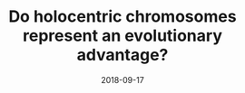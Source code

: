 ---
title: "Do holocentric chromosomes represent an evolutionary advantage?"
collection: publications
permalink: /publication/Márquez-Corro et al 2018 Chrom Res
date: 2018-09-17
venue: 'Chromosome Research'
paperurl: '/files/pdf/research/Márquez-Corro et al 2018 Chrom Res.pdf'
link: 'https://doi.org/10.1007/s10577-017-9566-8'
#code: 'http://doi.org/...'
#github: 'https://github.com/jimarcor/...'
#figshare: 'https://figshare.com/...'
citation: '<B>Márquez-Corro JI</B>, Escudero M, Luceño M. 2018. &quot;Do holocentric chromosomes represent an evolutionary advantage? A study of paired analyses of diversification rates of lineages with holocentric chromosomes and their monocentric closest relatives&quot; <i>Chromosome Research</i> 26(3): 139-152. doi:10.1007/s10577-017-9566-8'
---